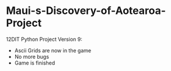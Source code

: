 # Maui-s-Discovery-of-Aotearoa-Project
12DIT Python Project
Version 9:
- Ascii Grids are now in the game
- No more bugs
- Game is finished
